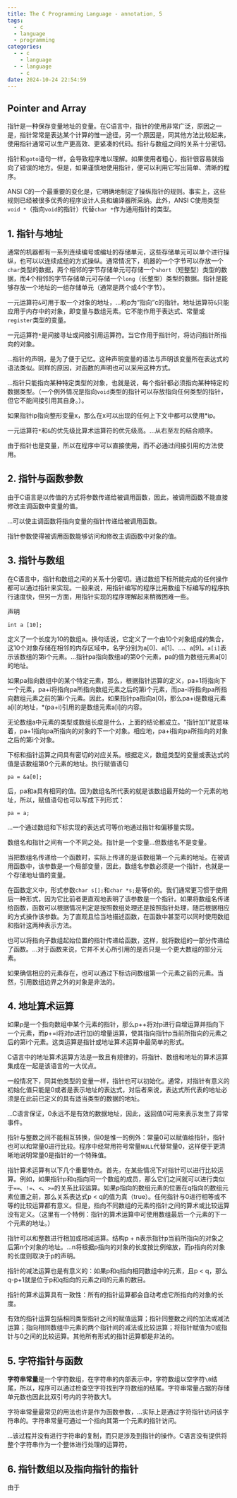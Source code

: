 ```yaml
---
title: The C Programming Language - annotation, 5
tags:
  - c
  - language
  - programming
categories:
  - - c
    - language
  - - language
    - c
date: 2024-10-24 22:54:59
---
```


## Pointer and Array

指针是一种保存变量地址的变量。在C语言中，指针的使用非常广泛，原因之一是，指针常常是表达某个计算的惟一途径，另一个原因是，同其他方法比较起来，使用指针通常可以生产更高效、更紧凑的代码。指针与数组之间的关系十分密切。

指针和`goto`语句一样，会导致程序难以理解。如果使用者粗心，指针很容易就指向了错误的地方。但是，如果谨慎地使用指针，便可以利用它写出简单、清晰的程序。

ANSI C的一个最重要的变化是，它明确地制定了操纵指针的规则。事实上，这些规则已经被很多优秀的程序设计人员和编译器所采纳。此外，ANSI C使用类型`void *`（指向`void`的指针）代替`char *`作为通用指针的类型。

## 1. 指针与地址

通常的机器都有一系列连续编号或编址的存储单元，这些存储单元可以单个进行操纵，也可以以连续成组的方式操纵。通常情况下，机器的一个字节可以存放一个`char`类型的数据，两个相邻的字节存储单元可存储一个`short`（短整型）类型的数据，而4个相邻的字节存储单元可存储一个`long`（长整型）类型的数据。指针是能够存放一个地址的一组存储单元（通常是两个或4个字节）。

一元运算符`&`可用于取一个对象的地址，...称p为“指向”c的指针。地址运算符`&`只能应用于内存中的对象，即变量与数组元素。它不能作用于表达式、常量或`register`类型的变量。

一元运算符`*`是间接寻址或间接引用运算符。当它作用于指针时，将访问指针所指向的对象。

...指针的声明，是为了便于记忆。这种声明变量的语法与声明该变量所在表达式的语法类似。同样的原因，对函数的声明也可以采用这种方式。

...指针只能指向某种特定类型的对象，也就是说，每个指针都必须指向某种特定的数据类型。（一个例外情况是指向`void`类型的指针可以存放指向任何类型的指针，但它不能间接引用其自身。）。

如果指针ip指向整形变量x，那么在x可以出现的任何上下文中都可以使用*ip。

一元运算符`*`和`&`的优先级比算术运算符的优先级高。...从右至左的结合顺序。

由于指针也是变量，所以在程序中可以直接使用，而不必通过间接引用的方法使用。

## 2. 指针与函数参数

由于C语言是以传值的方式将参数传递给被调用函数，因此，被调用函数不能直接修改主调函数中变量的值。

...可以使主调函数将指向变量的指针传递给被调用函数。

指针参数使得被调用函数能够访问和修改主调函数中对象的值。

## 3. 指针与数组

在C语言中，指针和数组之间的关系十分密切。通过数组下标所能完成的任何操作都可以通过指针来实现。一般来说，用指针编写的程序比用数组下标编写的程序执行速度快，但另一方面，用指针实现的程序理解起来稍微困难一些。

声明

`int a [10];`

定义了一个长度为10的数组a。换句话说，它定义了一个由10个对象组成的集合，这10个对象存储在相邻的内存区域中，名字分别为a[0]、a[1]、...、a[9]。`a[i]`表示该数组的第i个元素。...指针pa指向数组a的第0个元素，pa的值为数组元素a[0]的地址。

如果pa指向数组中的某个特定元素，那么，根据指针运算的定义，pa+1将指向下一个元素，pa+i将指向pa所指向数组元素之后的第i个元素，而pa-i将指向pa所指向数组元素之前的第i个元素。因此，如果指针pa指向a[0]，那么pa+i是数组元素a[i]的地址，*(pa+i)引用的是数组元素a[i]的内容。

无论数组a中元素的类型或数组长度是什么，上面的结论都成立。“指针加1”就意味着，pa+1指向pa所指向的对象的下一个对象。相应地，pa+i指向pa所指向的对象之后的第i个对象。

下标和指针运算之间具有密切的对应关系。根据定义，数组类型的变量或表达式的值是该数组第0个元素的地址。执行赋值语句

`pa = &a[0];`

后，pa和a具有相同的值。因为数组名所代表的就是该数组最开始的一个元素的地址，所以，赋值语句也可以写成下列形式：

`pa = a;`

...一个通过数组和下标实现的表达式可等价地通过指针和偏移量实现。

数组名和指针之间有一个不同之处。指针是一个变量...但数组名不是变量。

当把数组名传递给一个函数时，实际上传递的是该数组第一个元素的地址。在被调用函数中，该参数是一个局部变量，因此，数组名参数必须是一个指针，也就是一个存储地址值的变量。

在函数定义中，形式参数`char s[];`和`char *s;`是等价的。我们通常更习惯于使用后一种形式，因为它比前者更直观地表明了该参数是一个指针。如果将数组名传递给函数，函数可以根据情况判定是按照数组处理还是按照指针处理，随后根据相应的方式操作该参数。为了直观且恰当地描述函数，在函数中甚至可以同时使用数组和指针这两种表示方法。

也可以将指向子数组起始位置的指针传递给函数，这样，就将数组的一部分传递给了函数。...对于函数来说，它并不关心所引用的是否只是一个更大数组的部分元素。

如果确信相应的元素存在，也可以通过下标访问数组第一个元素之前的元素。当然，引用数组边界之外的对象是非法的。

## 4. 地址算术运算

如果p是一个指向数组中某个元素的指针，那么p++将对p进行自增运算并指向下一个元素，而p+=i将对p进行加i的增量运算，使其指向指针p当前所指向的元素之后的第i个元素。这类运算是指针或地址算术运算中最简单的形式。

C语言中的地址算术运算方法是一致且有规律的，将指针、数组和地址的算术运算集成在一起是该语言的一大优点。

一般情况下，同其他类型的变量一样，指针也可以初始化。通常，对指针有意义的初始化值只能是0或者是表示地址的表达式，对后者来说，表达式所代表的地址必须是在此前已定义的具有适当类型的数据的地址。

...C语言保证，0永远不是有效的数据地址，因此，返回值0可用来表示发生了异常事件。

指针与整数之间不能相互转换，但0是惟一的例外：常量0可以赋值给指针，指针也可以和常量0进行比较。程序中经常用符号常量`NULL`代替常量0，这样便于更清晰地说明常量0是指针的一个特殊值。

指针算术运算有以下几个重要特点。首先，在某些情况下对指针可以进行比较运算。例如，如果指针p和q指向同一个数组的成员，那么它们之间就可以进行类似于`==`、`!=`、`<`、`>=`的关系比较运算。如果p指向的数组元素的位置在q指向的数组元素位置之前，那么关系表达式p < q的值为真（true）。任何指针与0进行相等或不等的比较运算都有意义。但是，指向不同数组的元素的指针之间的算术或比较运算没有定义。（这里有一个特例：指针的算术运算中可使用数组最后一个元素的下一个元素的地址。）

指针可以和整数进行相加或相减运算。结构p + n表示指针p当前所指向的对象之后第n个对象的地址。...n将根据p指向的对象的长度按比例缩放，而p指向的对象的长度则取决于p的声明。

指针的减法运算也是有意义的：如果p和q指向相同数组中的元素，且p < q，那么q-p+1就是位于p和q指向的元素之间的元素的数目。

指针的算术运算具有一致性：所有的指针运算都会自动考虑它所指向的对象的长度。

有效的指针运算包括相同类型指针之间的赋值运算；指针同整数之间的加法或减法运算；指向相同数组中元素的两个指针间的减法或比较运算；将指针赋值为0或指针与0之间的比较运算。其他所有形式的指针运算都是非法的。

## 5. 字符指针与函数

**字符串常量**是一个字符数组，在字符串的内部表示中，字符数组以空字符`\0`结尾，所以，程序可以通过检查空字符找到字符数组的结尾。字符串常量占据的存储单元数也因此比双引号内的字符数大1。

字符串常量最常见的用法也许是作为函数参数，...实际上是通过字符指针访问该字符串的。字符串常量可通过一个指向其第一个元素的指针访问。

...该过程并没有进行字符串的复制，而只是涉及到指针的操作。C语言没有提供将整个字符串作为一个整体进行处理的运算符。

## 6. 指针数组以及指向指针的指针

由于
